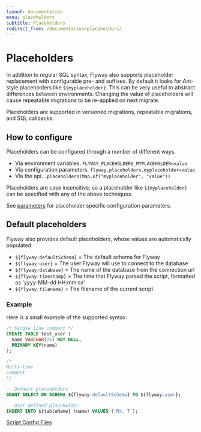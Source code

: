 ```yaml
---
layout: documentation
menu: placeholders
subtitle: Placeholders
redirect_from: /documentation/placeholders/
---
```


# Placeholders
In addition to regular SQL syntax, Flyway also supports placeholder replacement with configurable pre- and suffixes.
By default it looks for Ant-style placeholders like `${myplaceholder}`. This can be very useful to abstract differences between environments.
Changing the value of placeholders will cause repeatable migrations to be re-applied on next migrate.

Placeholders are supported in versioned migrations, repeatable migrations, and SQL callbacks.

## How to configure
Placeholders can be configured through a number of different ways.
- Via environment variables. `FLYWAY_PLACEHOLDERS_MYPLACEHOLDER=value`
- Via configuration parameters. `flyway.placeholders.myplaceholder=value`
- Via the api. `.placeholders(Map.of("myplaceholder", "value"))`

Placeholders are case insensitive, so a placeholder like `${myplaceholder}` can be specified with any of the above techniques.

See [parameters](/documentation/configuration/parameters/#placeholders) for placeholder specific configuration parameters. 

## Default placeholders
Flyway also provides default placeholders, whose values are automatically populated:

- `${flyway:defaultSchema}` = The default schema for Flyway
- `${flyway:user}` = The user Flyway will use to connect to the database
- `${flyway:database}` = The name of the database from the connection url
- `${flyway:timestamp}` = The time that Flyway parsed the script, formatted as 'yyyy-MM-dd HH:mm:ss'
- `${flyway:filename}` = The filename of the current script

### Example
Here is a small example of the supported syntax:

```sql
/* Single line comment */
CREATE TABLE test_user (
  name VARCHAR(25) NOT NULL,
  PRIMARY KEY(name)
);

/*
Multi-line
comment
*/

-- Default placeholders
GRANT SELECT ON SCHEMA ${flyway:defaultSchema} TO ${flyway:user};

-- User defined placeholder
INSERT INTO ${tableName} (name) VALUES ('Mr. T');
```

<p class="next-steps">
  <a class="btn btn-primary" href="/documentation/configuration/scriptconfigfiles">Script Config Files <i class="fa fa-arrow-right"></i></a>
</p>
